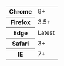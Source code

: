 <table class="table--code">
	<tr>
		<th>Chrome</th>
		<td>8+</td>
	</tr>
	<tr>
		<th>Firefox</th>
		<td>3.5+</td>
	</tr>
	<tr>
		<th>Edge</th>
		<td>Latest</td>
	</tr>
	<tr>
		<th>Safari</th>
		<td>3+</td>
	</tr>
	<tr>
		<th>IE</th>
		<td>7+</td>
	</tr>
</table>
